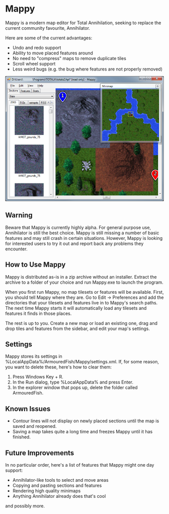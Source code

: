 Mappy
=====

Mappy is a modern map editor for Total Annihilation, seeking to replace the current community favourite, Annihilator.

Here are some of the current advantages:
* Undo and redo support
* Ability to move placed features around
* No need to "compress" maps to remove duplicate tiles
* Scroll wheel support
* Less weird bugs (e.g. the bug where features are not properly removed)

![Screenshot](screenshot.png?raw=true)

Warning
-------

Beware that Mappy is currently highly alpha. For general purpose use, Annihilator is still the best choice. Mappy is still missing a number of basic features and may still crash in certain situations. However, Mappy is looking for interested users to try it out and report back any problems they encounter.

How to Use Mappy
----------------

Mappy is distributed as-is in a zip archive without an installer. Extract the archive to a folder of your choice and run Mappy.exe to launch the program.

When you first run Mappy, no map tilesets or features will be available. First, you should tell Mappy where they are. Go to Edit -> Preferences and add the directories that your tilesets and features live in to Mappy's search paths. The next time Mappy starts it will automatically load any tilesets and features it finds in those places.

The rest is up to you. Create a new map or load an existing one, drag and drop tiles and features from the sidebar, and edit your map's settings.

Settings
--------

Mappy stores its settings in %LocalAppData%/ArmouredFish/Mappy/settings.xml. If, for some reason, you want to delete these, here's how to clear them:

1. Press Windows Key + R.
2. In the Run dialog, type %LocalAppData% and press Enter.
3. In the explorer window that pops up, delete the folder called ArmouredFish.

Known Issues
------------

* Contour lines will not display on newly placed sections until the map is saved and reopened.
* Saving a map takes quite a long time and freezes Mappy until it has finished.

Future Improvements
-------------------

In no particular order, here's a list of features that Mappy might one day support:

* Annihilator-like tools to select and move areas
* Copying and pasting sections and features
* Rendering high quality minimaps
* Anything Annihilator already does that's cool

and possibly more.
